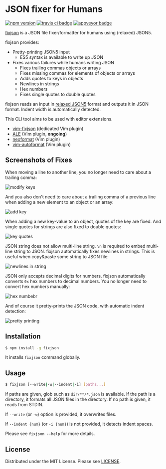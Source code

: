 JSON fixer for Humans
=====================
[![npm version][]][fixjson]
[![travis ci badge][]][travis ci]
[![appveyor badge][]][appveyor]

[fixjson][] is a JSON file fixer/formatter for humans using (relaxed) JSON5.

fixjson provides:

- Pretty-printing JSON5 input
  - ES5 syntax is available to write up JSON
- Fixes various failures while humans writing JSON
  - Fixes trailing commas objects or arrays
  - Fixes missing commas for elements of objects or arrays
  - Adds quotes to keys in objects
  - Newlines in strings
  - Hex numbers
  - Fixes single quotes to double quotes

fixjson reads an input in [relaxed JSON5][forked json5] format and outputs it in JSON format. Indent
width is automatically detected.

This CLI tool aims to be used with editor extensions.

- [vim-fixjson][] (dedicated Vim plugin)
- [ALE](https://github.com/w0rp/ale/pull/1284) (Vim plugin, **ongoing**)
- [neoformat][] (Vim plugin)
- [vim-autoformat][] (Vim plugin)

## Screenshots of Fixes

When moving a line to another line, you no longer need to care about a trailing comma:

![modify keys](https://github.com/rhysd/ss/raw/master/fixjson/modifykeys.gif)

And you also don't need to care about a trailing comma of a previous line when adding a new element
to an object or an array:

![add key](https://github.com/rhysd/ss/raw/master/fixjson/addkey.gif)

When adding a new key-value to an object, quotes of the key are fixed. And single quotes for strings
are also fixed to double quotes:

![key quotes](https://github.com/rhysd/ss/raw/master/fixjson/keyquotes.gif)

JSON string does not allow multi-line string. `\n` is required to embed multi-line string to JSON.
fixjson automatically fixes newlines in strings. This is useful when copy&paste some string to JSON
file:

![newlines in string](https://github.com/rhysd/ss/raw/master/fixjson/newlines.gif)

JSON only accepts decimal digits for numbers. fixjson automatically converts `0x` hex numbers to
decimal numbers. You no longer need to convert hex numbers manually:

![hex numbebr](https://github.com/rhysd/ss/raw/master/fixjson/number.gif)

And of course it pretty-prints the JSON code, with automatic indent detection:

![pretty printing](https://github.com/rhysd/ss/raw/master/fixjson/prettyprint.gif)

## Installation

```sh
$ npm install -g fixjson
```

It installs `fixjson` command globally.

## Usage

```sh
$ fixjson [--write|-w|--indent|-i] [paths...]
```

If paths are given, glob such as `dir/**/*.json` is available. If the path is a directory, it formats
all JSON files in the directory. If no path is given, it reads from STDIN.

If `--write` (or `-w`) option is provided, it overwrites files.

If `--indent {num}` (or `-i {num}`) is not provided, it detects indent spaces.

Please see `fixjson --help` for more details.

## License

Distributed under the MIT License. Please see [LICENSE](LICENSE).

[fixjson]: https://www.npmjs.com/package/fixjson
[vim-fixjson]: https://github.com/rhysd/vim-fixjson
[forked json5]: https://github.com/rhysd/json5
[travis ci badge]: https://travis-ci.org/rhysd/fixjson.svg?branch=master
[travis ci]: https://travis-ci.org/rhysd/fixjson
[appveyor badge]: https://ci.appveyor.com/api/projects/status/jqm3oenl6xwx7343?svg=true
[appveyor]: https://ci.appveyor.com/project/rhysd/fixjson
[npm version]: https://badge.fury.io/js/fixjson.svg
[neoformat]: https://github.com/sbdchd/neoformat
[vim-autoformat]: https://github.com/Chiel92/vim-autoformat
